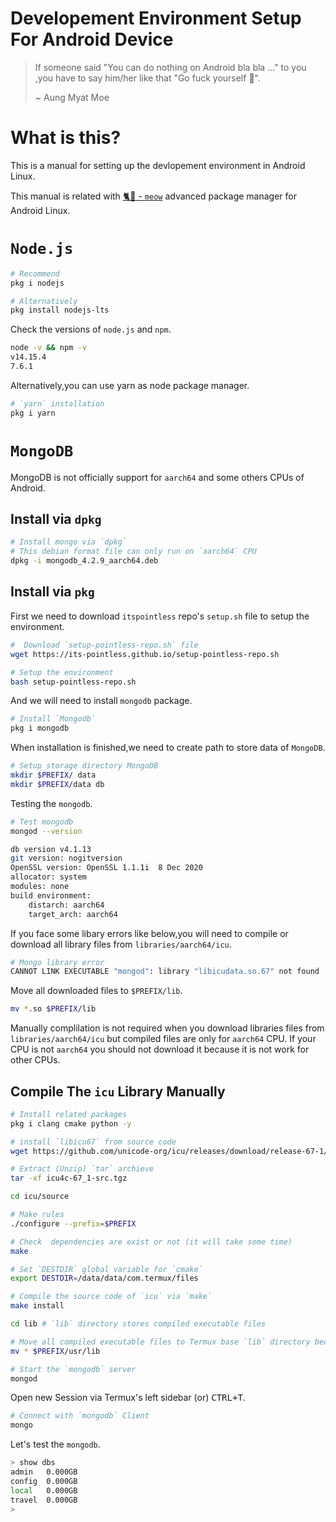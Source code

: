 # Developement Environment Setup For Android Device

> If someone said "You can do nothing on Android bla bla ..." to you ,you have to say him/her like that "Go fuck yourself 👀".
>
> ~ Aung Myat Moe

# What is this?

This is a manual for setting up the devlopement environment in Android Linux.

This manual is related with [🐈🐾 - `meow`](https://github.com/amm834/meow.git) advanced package manager for Android Linux.


# `Node.js`

```sh
# Recommend 
pkg i nodejs

# Alternatively
pkg install nodejs-lts
```

Check the versions of `node.js` and `npm`.

```sh
node -v && npm -v
v14.15.4
7.6.1
```

Alternatively,you can use yarn as node package manager.

```sh
# `yarn` installation
pkg i yarn
```

# `MongoDB`

MongoDB is not officially support for `aarch64` and some others CPUs of Android.

## Install via `dpkg`

```sh
# Install mongo via `dpkg`
# This debian format file can only run on `aarch64` CPU
dpkg -i mongodb_4.2.9_aarch64.deb
```

## Install via `pkg`

First we need to download `itspointless` repo's `setup.sh` file to setup the environment.

```sh
#  Download `setup-pointless-repo.sh` file
wget https://its-pointless.github.io/setup-pointless-repo.sh

# Setup the environment
bash setup-pointless-repo.sh
```

And we will need to install `mongodb` package.

```sh
# Install `Mongodb`
pkg i mongodb
```
When installation is finished,we need to create path to store data of `MongoDB`.

```sh
# Setup storage directory MongoDB
mkdir $PREFIX/ data
mkdir $PREFIX/data db
```
Testing the `mongodb`.

```sh
# Test mongodb
mongod --version

db version v4.1.13
git version: nogitversion
OpenSSL version: OpenSSL 1.1.1i  8 Dec 2020
allocator: system
modules: none
build environment:
    distarch: aarch64
    target_arch: aarch64
```

If you face some libary errors like below,you will need to compile or download all library files from `libraries/aarch64/icu`.

```sh
# Mongo library error
CANNOT LINK EXECUTABLE "mongod": library "libicudata.so.67" not found 
```

Move all downloaded files to `$PREFIX/lib`.

```sh
mv *.so $PREFIX/lib
```

Manually complilation is  not required when you download libraries files from `libraries/aarch64/icu` but compiled files are only for `aarch64` CPU.
If your CPU is not `aarch64` you should not download it because it is not work for other CPUs.

## Compile The `icu` Library Manually

```sh
# Install related packages
pkg i clang cmake python -y

# install `libicu67` from source code
wget https://github.com/unicode-org/icu/releases/download/release-67-1/icu4c-67_1-src.tgz

# Extract (Unzip) `tar` archieve
tar -xf icu4c-67_1-src.tgz

cd icu/source

# Make rules 
./configure --prefix=$PREFIX

# Check  dependencies are exist or not (it will take some time)
make

# Set `DESTDIR` global variable for `cmake`
export DESTDIR=/data/data/com.termux/files

# Compile the source code of `icu` via `make`
make install

cd lib # `lib` directory stores compiled executable files

# Move all compiled executable files to Termux base `lib` directory because Termux stores shared libary data under `$PREFIX/usr/lib` directory
mv * $PREFIX/usr/lib 

# Start the `mongodb` server
mongod
```

Open new Session via Termux's left sidebar (or) <kbd>CTRL+T</kbd>.

```sh
# Connect with `mongodb` Client
mongo
```

Let's test the `mongodb`.

```sh
> show dbs
admin   0.000GB
config  0.000GB
local   0.000GB
travel  0.000GB
>
```